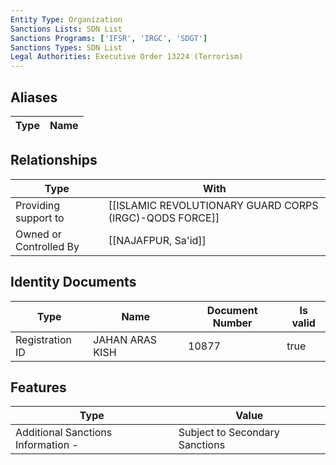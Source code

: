 ```yaml
---
Entity Type: Organization
Sanctions Lists: SDN List
Sanctions Programs: ['IFSR', 'IRGC', 'SDGT']
Sanctions Types: SDN List
Legal Authorities: Executive Order 13224 (Terrorism)
---
```


## Aliases
| Type  | Name      | 
|-------|-----------|

## Relationships
| Type  | With      | 
|-------|-----------|
| Providing support to | [[ISLAMIC REVOLUTIONARY GUARD CORPS (IRGC)-QODS FORCE]] |
| Owned or Controlled By | [[NAJAFPUR, Sa'id]] |

## Identity Documents
| Type  | Name      | Document Number | Is valid |
|-------|-----------|-----------------|----------|
| Registration ID | JAHAN ARAS KISH | 10877 | true |

## Features
| Type  | Value      |
|-------|------------|
| Additional Sanctions Information - | Subject to Secondary Sanctions |

